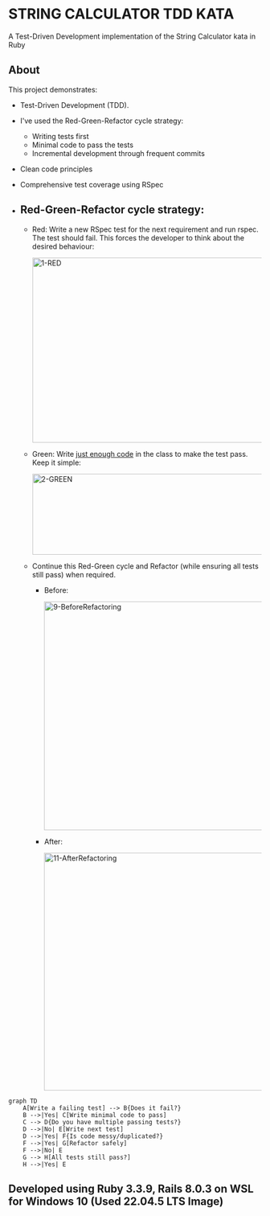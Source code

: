 # STRING CALCULATOR TDD KATA

A Test-Driven Development implementation of the String Calculator kata in Ruby 

## About

This project demonstrates:
- Test-Driven Development (TDD).
- I've used the Red-Green-Refactor cycle strategy:
  - Writing tests first
  - Minimal code to pass the tests
  - Incremental development through frequent commits
- Clean code principles
- Comprehensive test coverage using RSpec

- ## Red-Green-Refactor cycle strategy:
  - Red: Write a new RSpec test for the next requirement and run rspec. The test should fail. This forces the developer to think about the desired behaviour:
    
    <img width="808" height="368" alt="1-RED" src="https://github.com/user-attachments/assets/3f5a821a-b4ff-4ca1-9b9a-33b4b6e730b7" />


  - Green: Write [just enough code](https://github.com/amd4k/string_calculator_kata/blob/58789d839aa7d4296fe31423e9c8b2507d6c5ecc/lib/string_calculator.rb) in the class to make the test pass. Keep it simple:
    
    <img width="799" height="161" alt="2-GREEN" src="https://github.com/user-attachments/assets/bff4e5a8-58a0-4d52-b60a-73cd72429ace" />

  - Continue this Red-Green cycle and Refactor (while ensuring all tests still pass) when required.
    - Before:
     
      <img width="632" height="455" alt="9-BeforeRefactoring" src="https://github.com/user-attachments/assets/eb544523-3f13-4ca9-825a-9542654109fa" />      
      
    - After:
     
      <img width="619" height="473" alt="11-AfterRefactoring" src="https://github.com/user-attachments/assets/2da74a99-3f7f-42e1-be2b-64e898919b5f" />

```mermaid
graph TD
    A[Write a failing test] --> B{Does it fail?}
    B -->|Yes| C[Write minimal code to pass]
    C --> D{Do you have multiple passing tests?}
    D -->|No| E[Write next test]
    D -->|Yes| F{Is code messy/duplicated?}
    F -->|Yes| G[Refactor safely]
    F -->|No| E
    G --> H[All tests still pass?]
    H -->|Yes| E
```
## Developed using Ruby 3.3.9, Rails 8.0.3 on WSL for Windows 10 (Used 22.04.5 LTS Image)

